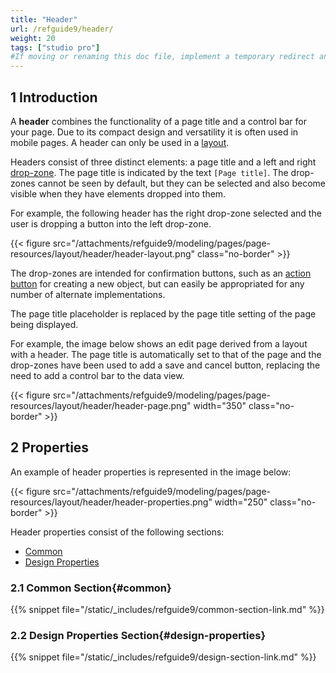 ```yaml
---
title: "Header"
url: /refguide9/header/
weight: 20
tags: ["studio pro"]
#If moving or renaming this doc file, implement a temporary redirect and let the respective team know they should update the URL in the product. See Mapping to Products for more details.
---
```


## 1 Introduction

A **header** combines the functionality of a page title and a control bar for your page. Due to its compact design and versatility it is often used in mobile pages. A header can only be used in a [layout](/refguide9/layout/).

Headers consist of three distinct elements: a page title and a left and right [drop-zone](/refguide9/page/#add-elements). The page title is indicated by the text `[Page title]`. The drop-zones cannot be seen by default, but they can be selected and also become visible when they have elements dropped into them.

For example, the following header has the right drop-zone selected and the user is dropping a button into the left drop-zone.

{{< figure src="/attachments/refguide9/modeling/pages/page-resources/layout/header/header-layout.png" class="no-border" >}}

The drop-zones are intended for confirmation buttons, such as an [action button](/refguide9/button-widgets/) for creating a new object, but can easily be appropriated for any number of alternate implementations.

The page title placeholder is replaced by the page title setting of the page being displayed.

For example, the image below shows an edit page derived from a layout with a header. The page title is automatically set to that of the page and the drop-zones have been used to add a save and cancel button, replacing the need to add a control bar to the data view.

{{< figure src="/attachments/refguide9/modeling/pages/page-resources/layout/header/header-page.png"   width="350"  class="no-border" >}}

## 2 Properties

An example of header properties is represented in the image below:

{{< figure src="/attachments/refguide9/modeling/pages/page-resources/layout/header/header-properties.png"   width="250"  class="no-border" >}}

Header properties consist of the following sections:

* [Common](#common)
* [Design Properties](#design-properties)

### 2.1 Common Section{#common}

{{% snippet file="/static/_includes/refguide9/common-section-link.md" %}}

### 2.2 Design Properties Section{#design-properties}

{{% snippet file="/static/_includes/refguide9/design-section-link.md" %}} 
